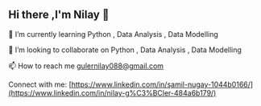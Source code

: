 ## Hi there ,I'm Nilay 👋

🌱 I’m currently learning Python , Data Analysis , Data Modelling 

👯 I’m looking to collaborate on Python , Data Analysis , Data Modelling 

📫 How to reach me gulernilay088@gmail.com

Connect with me:
[https://www.linkedin.com/in/şamil-nugay-1044b0166/](https://www.linkedin.com/in/nilay-g%C3%BCler-484a6b179/)
